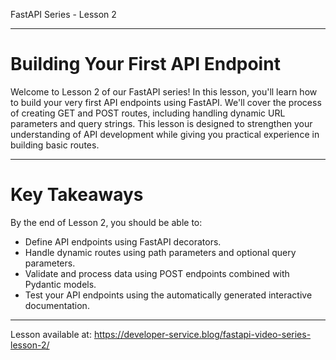 FastAPI Series - Lesson 2

---

# Building Your First API Endpoint
Welcome to Lesson 2 of our FastAPI series! 
In this lesson, you'll learn how to build your very first API endpoints using FastAPI. 
We'll cover the process of creating GET and POST routes, including handling dynamic URL parameters and query strings. 
This lesson is designed to strengthen your understanding of API development while giving you practical experience in building basic routes.

---

# Key Takeaways
By the end of Lesson 2, you should be able to:
- Define API endpoints using FastAPI decorators.
- Handle dynamic routes using path parameters and optional query parameters.
- Validate and process data using POST endpoints combined with Pydantic models.
- Test your API endpoints using the automatically generated interactive documentation.

---

Lesson available at: https://developer-service.blog/fastapi-video-series-lesson-2/
